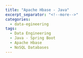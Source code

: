 ```yaml
---
title: "Apache Hbase - Java"
excerpt_separator: "<!--more-->"
categories:
  - data-egineering
tags:
  - Data Engineering
  - Java - Spring Boot
  - Apache Hbase
  - NoSQL Databases
---
```

